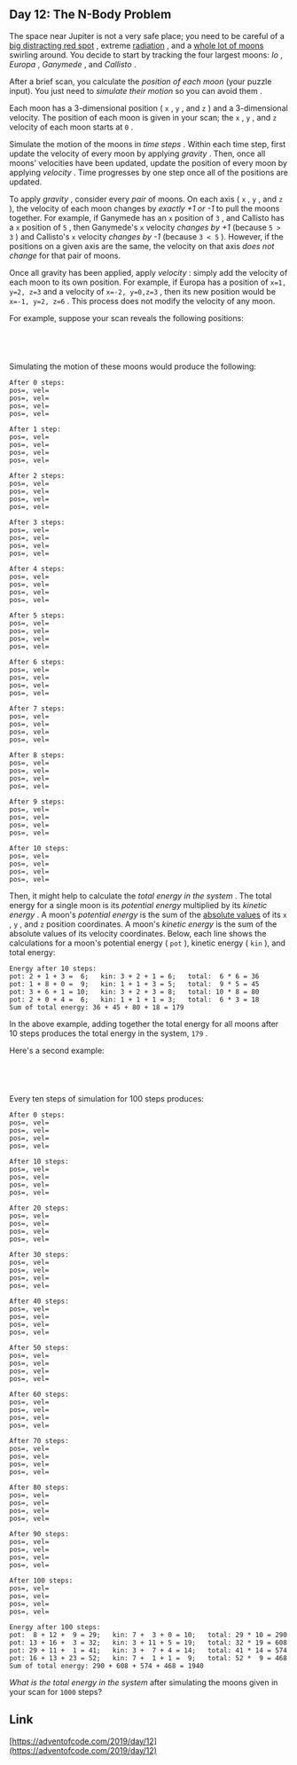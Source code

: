 ## Day 12: The N-Body Problem

The space near Jupiter is not a very safe place; you need to be careful of a [big distracting red spot](https://en.wikipedia.org/wiki/Great_Red_Spot) , extreme [radiation](https://en.wikipedia.org/wiki/Magnetosphere_of_Jupiter) , and a [whole lot of moons](https://en.wikipedia.org/wiki/Moons_of_Jupiter#List) swirling around. You decide to start by tracking the four largest moons: _Io_ , _Europa_ , _Ganymede_ , and _Callisto_ .

After a brief scan, you calculate the _position of each moon_ (your puzzle input). You just need to _simulate their motion_ so you can avoid them .

Each moon has a 3-dimensional position ( `x` , `y` , and `z` ) and a 3-dimensional velocity. The position of each moon is given in your scan; the `x` , `y` , and `z` velocity of each moon starts at `0` .

Simulate the motion of the moons in _time steps_ . Within each time step, first update the velocity of every moon by applying _gravity_ . Then, once all moons' velocities have been updated, update the position of every moon by applying _velocity_ . Time progresses by one step once all of the positions are updated.

To apply _gravity_ , consider every _pair_ of moons. On each axis ( `x` , `y` , and `z` ), the velocity of each moon changes by _exactly +1 or -1_ to pull the moons together. For example, if Ganymede has an `x` position of `3` , and Callisto has a `x` position of `5` , then Ganymede's `x` velocity _changes by +1_ (because `5 > 3` ) and Callisto's `x` velocity _changes by -1_ (because `3 < 5` ). However, if the positions on a given axis are the same, the velocity on that axis _does not change_ for that pair of moons.

Once all gravity has been applied, apply _velocity_ : simply add the velocity of each moon to its own position. For example, if Europa has a position of `x=1, y=2, z=3` and a velocity of `x=-2, y=0,z=3` , then its new position would be `x=-1, y=2, z=6` . This process does not modify the velocity of any moon.

For example, suppose your scan reveals the following positions:

```




```

Simulating the motion of these moons would produce the following:

```
After 0 steps:
pos=, vel=
pos=, vel=
pos=, vel=
pos=, vel=

After 1 step:
pos=, vel=
pos=, vel=
pos=, vel=
pos=, vel=

After 2 steps:
pos=, vel=
pos=, vel=
pos=, vel=
pos=, vel=

After 3 steps:
pos=, vel=
pos=, vel=
pos=, vel=
pos=, vel=

After 4 steps:
pos=, vel=
pos=, vel=
pos=, vel=
pos=, vel=

After 5 steps:
pos=, vel=
pos=, vel=
pos=, vel=
pos=, vel=

After 6 steps:
pos=, vel=
pos=, vel=
pos=, vel=
pos=, vel=

After 7 steps:
pos=, vel=
pos=, vel=
pos=, vel=
pos=, vel=

After 8 steps:
pos=, vel=
pos=, vel=
pos=, vel=
pos=, vel=

After 9 steps:
pos=, vel=
pos=, vel=
pos=, vel=
pos=, vel=

After 10 steps:
pos=, vel=
pos=, vel=
pos=, vel=
pos=, vel=
```

Then, it might help to calculate the _total energy in the system_ . The total energy for a single moon is its _potential energy_ multiplied by its _kinetic energy_ . A moon's _potential energy_ is the sum of the [absolute values](https://en.wikipedia.org/wiki/Absolute_value) of its `x` , `y` , and `z` position coordinates. A moon's _kinetic energy_ is the sum of the absolute values of its velocity coordinates. Below, each line shows the calculations for a moon's potential energy ( `pot` ), kinetic energy ( `kin` ), and total energy:

```
Energy after 10 steps:
pot: 2 + 1 + 3 =  6;   kin: 3 + 2 + 1 = 6;   total:  6 * 6 = 36
pot: 1 + 8 + 0 =  9;   kin: 1 + 1 + 3 = 5;   total:  9 * 5 = 45
pot: 3 + 6 + 1 = 10;   kin: 3 + 2 + 3 = 8;   total: 10 * 8 = 80
pot: 2 + 0 + 4 =  6;   kin: 1 + 1 + 1 = 3;   total:  6 * 3 = 18
Sum of total energy: 36 + 45 + 80 + 18 = 179
```

In the above example, adding together the total energy for all moons after 10 steps produces the total energy in the system, `179` .

Here's a second example:

```




```

Every ten steps of simulation for 100 steps produces:

```
After 0 steps:
pos=, vel=
pos=, vel=
pos=, vel=
pos=, vel=

After 10 steps:
pos=, vel=
pos=, vel=
pos=, vel=
pos=, vel=

After 20 steps:
pos=, vel=
pos=, vel=
pos=, vel=
pos=, vel=

After 30 steps:
pos=, vel=
pos=, vel=
pos=, vel=
pos=, vel=

After 40 steps:
pos=, vel=
pos=, vel=
pos=, vel=
pos=, vel=

After 50 steps:
pos=, vel=
pos=, vel=
pos=, vel=
pos=, vel=

After 60 steps:
pos=, vel=
pos=, vel=
pos=, vel=
pos=, vel=

After 70 steps:
pos=, vel=
pos=, vel=
pos=, vel=
pos=, vel=

After 80 steps:
pos=, vel=
pos=, vel=
pos=, vel=
pos=, vel=

After 90 steps:
pos=, vel=
pos=, vel=
pos=, vel=
pos=, vel=

After 100 steps:
pos=, vel=
pos=, vel=
pos=, vel=
pos=, vel=

Energy after 100 steps:
pot:  8 + 12 +  9 = 29;   kin: 7 +  3 + 0 = 10;   total: 29 * 10 = 290
pot: 13 + 16 +  3 = 32;   kin: 3 + 11 + 5 = 19;   total: 32 * 19 = 608
pot: 29 + 11 +  1 = 41;   kin: 3 +  7 + 4 = 14;   total: 41 * 14 = 574
pot: 16 + 13 + 23 = 52;   kin: 7 +  1 + 1 =  9;   total: 52 *  9 = 468
Sum of total energy: 290 + 608 + 574 + 468 = 1940
```

_What is the total energy in the system_ after simulating the moons given in your scan for `1000` steps?

## Link

[https://adventofcode.com/2019/day/12](https://adventofcode.com/2019/day/12)
